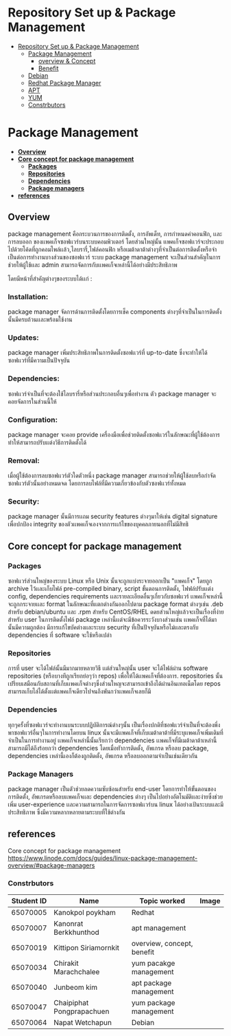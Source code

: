# Repository Set up & Package Management
- [Repository Set up \& Package Management](#repository-set-up--package-management)
  - [Package Management](#package-management)
    - [overview \& Concept](#overview--concept)
    - [Benefit](#benefit)
  - [Debian](Debian(65070064)/README.md#debian)
  - [Redhat Package Manager](RedhatPackageManager(65070005)/RPM.md#red-hat-package-manager-rpm)
  - [APT](APT(65070007,65070040)/README.md#advanced-packaging-tool-apt)
  - [YUM](YUM(65070034,65070047)/README.md#yellowdog-updater-modified-yum)
  - [Constrbutors](#constrbutors)

# Package Management
- [**Overview**](#overview)
- [**Core concept for package management**](#core-concept-for-package-management)
    - [**Packages**](#packages)
    - [**Repositories**](#repositories)
    - [**Dependencies**](#dependencies-1)
    - [**Package managers**](#package-managers)
- [**references**](#references)

## Overview
package management คือกระบวนการของการติดตั้ง, การอัพเด็ท, การกําหนดค่าคอนฟิก, เเละการลบออก ของเเพคเก็จซอฟเเวร์บนระบบคอมพิวเตอร์ โดยส่วนใหญ่นั้น เเพคเก็จซอฟเเวร์จะประกอบไปด้วยโค้ดที่ถูกคอมไพล์เเล้ว,ไลบรารี่,ไฟล์คอนฟิก หรือเมต้าดาต้าต่างๆที่จําเป็นต่อการติดตั้งหรือจําเป็นต่อการทํางานบางส่วนของซอฟเเวร์ ระบบ package management จะเป็นส่วนสําคัญในการช่วยให้ผู้ใช้เเละ admin สามารถจัดการกับเเพคเก็จเหล่านี้ได้อย่างมีประสิทธิภาพ

โดยมีหน้าที่สําคัญต่างๆของระบบได้เเก่ :

### Installation:
package manager จัดการด้านการติดตั้งโดยการเช็ค components ต่างๆที่จําเป็นในการติดตั้งนั้นมีครบถ้วนเเละพร้อมใช้งาน
### Updates:
package manager เพิ่มประสิทธิภาพในการติดตั้งซอฟเเวร์ที่ up-to-date ซึ่งจะทําให้ได้ซอฟเเวร์ที่มีความเป็นปัจจุบัน
### Dependencies: 
ซอฟเเวร์จําเป็นที่จะต้องใช้ไลบรารี่หรือส่วนประกอบอื่นๆเพื่อทํางาน ตัว package manager จะคอยจัดการในส่วนนี้ให้
### Configuration: 
package manager จะคอย provide เครื่องมือเพื่อช่วยติดตั้งซอฟเเวร์ในลักษณะที่ผู้ใช้ต้องการ ทําให้สามารถปรับเเต่งวิธีการติดตั้งได้
### Removal:
เมื่อผู้ใช้ต้องการลบซอฟเเวร์ตัวใดตัวหนึ่ง package manager สามารถช่วยให้ผู้ใช้ลบหรือกําจัดซอฟเเวร์ตัวนั้นอย่างหมดจด โดยการลบไฟล์ที่มีความเกี่ยวข้องกับตัวซอฟเเวร์ทั้งหมด
### Security:
package manager นั้นมีการเเถม security features ต่างๆมาให้เช่น digital signature เพื่อปกป้อง integrity ของตัวเเพคเก็จเองจากการเเก้ไขของบุคคลภายนอกที่ไม่มีสิทธิ

## Core concept for package management

### Packages
ซอฟเเวร์ส่วนใหญ่ของระบบ Linux หรือ Unix นั้นจะถูกเเบ่งระจายออกเป็น "เเพคเก็จ" โดยถูก archive ไว้เเละเก็บไฟล์ pre-compiled binary, script ขั้นตอนการติดตั้ง, ไฟฟล์ปรับเเต่ง config, dependencies requirements เเละรายละเอียดอื่นๆเกี่ยวกับซอฟเเวร์ เเพคเก็จเหล่านี้จะถูกกระจายเเละ format ในลักษณะที่เเตกต่างกันออกไปตาม package format ต่างๆเช่น .deb สําหรับ debian/ubuntu เเละ .rpm สําหรับ CentOS/RHEL ดดยส่วนใหญ่เเล้วจะเป็นเรื่องที่ง่ายสําหรับ user ในการติดตั้งไฟล์ package เหล่านี้เเต่จะมีข้อควรระวังบางส่วนเช่น เเพคเก็จที่ได้มานั้นมีความถูกต้อง มีการเเก้ไขบัคต่างเเละระบบ security ที่เป็นปัจจุบันหรือไม่เเละตรงกับ dependencies ที่ software จะใช้หรือเปล่า

### Repositories
การที่ user จะได้ไฟล์นั้นมีมากมายหลายวิธี เเต่ส่วนใหญ่นั้น user จะได้ไฟล์ผ่าน software repositories (หรือบางทีถูกเรียกย่อๆว่า repos) เพื่อให้ได้เเพคเก็จที่ต้องการ. repositories นั้นเปรียบเสมือนกับสถานที่เก็บเเพคเก็จต่างๆซึ่งส่วนใหญจะสามารถเข้าถึงได้ผ่านอินเทอเน็ตโดย repos สามารถเก็บไล่ได้ตั้งเเต่เเพคเก็จเดียวไปจนถึงพันกว่าเเพคเก็จเลยก็มี

### Dependencies
ทุกๆครั้งที่ซอฟเเวร์จะทํางานบนระบบปฎิบัติการณ์ต่างๆนั้น เป็นเรื่องปกติที่ซอฟเเวร์จําเป็นที่จะต้องพึ่งพาซอฟเเวร์อื่นๆในการทํางานโดยบน linux นั้นจะมีเเพคเก็จที่เก็บเมต้าดาต้าที่มีระบุเเพคเก็จเพิ่มเติมที่จําเป็นในการทํางานอยู่ เเพคเก็จเหล่านี้นั้นเรียกว่า dependencies เเพคเก็จที่มีเมต้าดาต้าเหล่านี้สามารถมีได้ถึงร้อยกว่า dependencies โดยเมื่อทัาการติดตั้ง, อัพเกรด หรือลบ package, dependencies เหล่านี้เองก็ต้องถูกติดตั้ง, อัพเกรด หรือลบออกตามจําเป็นเช่นเดียวกัน

### Package Managers
package manager เป็นตัวช่วยลดความซับซ้อนสําหรับ end-user โดยการทําให้ขั้นตอนของการติดตั้ง, อัพเกรดหรือลบเเพคเก็จเเละ dependencies ต่างๆ เป็นไปอย่างอัตโนมัติเเละง่ายซึ่งช่วยเพิ่ม user-experience เเละความสามารถในการจัดการซอฟเเวร์บน linux ได้อย่างเป้นระบบเเละมีประสิทธิภาพ ซึ่งมีความหลากหลายตามระบบที่ใช้ต่างกัน

## references
Core concept for package management
https://www.linode.com/docs/guides/linux-package-management-overview/#package-managers


### Constrbutors

| Student ID | Name        | Topic worked               | Image           |
|------------|-------------|----------------------------|-----------------|
| 65070005   | Kanokpol poykham | Redhat                     |                 |
| 65070007   | Kanonrat Berkkhunthod | apt management             |                 |
| 65070019   | Kittipon Siriamornkit | overview, concept, benefit |                 |
| 65070034   | Chirakit Marachchalee | yum pacakge management     |                 |
| 65070040   | Junbeom kim | apt package management     |                 |
| 65070047   | Chaipiphat Pongprapachuen | yum package management     |                 |
| 65070064   | Napat Wetchapun | Debian                     |                 |
